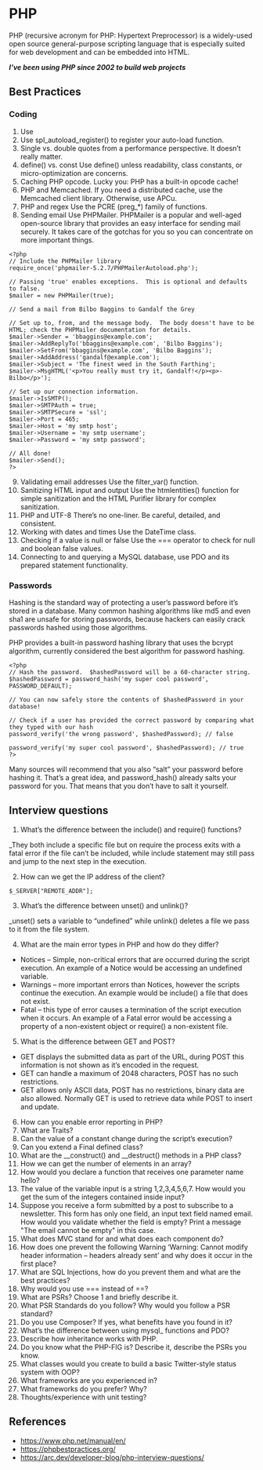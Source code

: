 # PHP

PHP (recursive acronym for PHP: Hypertext Preprocessor) is a widely-used open source general-purpose scripting language that is especially suited for web development and can be embedded into HTML.

***I've been using PHP since 2002 to build web projects***

## Best Practices

### Coding

1. Use <?php ?>
2. Use spl_autoload_register() to register your auto-load function.
3. Single vs. double quotes from a performance perspective. It doesn’t really matter.
4. define() vs. const Use define() unless readability, class constants, or micro-optimization are concerns.
5. Caching PHP opcode. Lucky you: PHP has a built-in opcode cache!
6. PHP and Memcached. If you need a distributed cache, use the Memcached client library. Otherwise, use APCu.
7. PHP and regex Use the PCRE (preg_*) family of functions.
8. Sending email Use PHPMailer. PHPMailer is a popular and well-aged open-source library that provides an easy interface for sending mail securely. It takes care of the gotchas for you so you can concentrate on more important things.

```
<?php
// Include the PHPMailer library
require_once('phpmailer-5.2.7/PHPMailerAutoload.php');
 
// Passing 'true' enables exceptions.  This is optional and defaults to false.
$mailer = new PHPMailer(true);
 
// Send a mail from Bilbo Baggins to Gandalf the Grey
 
// Set up to, from, and the message body.  The body doesn't have to be HTML; check the PHPMailer documentation for details.
$mailer->Sender = 'bbaggins@example.com';
$mailer->AddReplyTo('bbaggins@example.com', 'Bilbo Baggins');
$mailer->SetFrom('bbaggins@example.com', 'Bilbo Baggins');
$mailer->AddAddress('gandalf@example.com');
$mailer->Subject = 'The finest weed in the South Farthing';
$mailer->MsgHTML('<p>You really must try it, Gandalf!</p><p>-Bilbo</p>');
 
// Set up our connection information.
$mailer->IsSMTP();
$mailer->SMTPAuth = true;
$mailer->SMTPSecure = 'ssl';
$mailer->Port = 465;
$mailer->Host = 'my smtp host';
$mailer->Username = 'my smtp username';
$mailer->Password = 'my smtp password';
 
// All done!
$mailer->Send();
?>
```

9. Validating email addresses Use the filter_var() function.
10. Sanitizing HTML input and output Use the htmlentities() function for simple sanitization and the HTML Purifier library for complex sanitization.
11. PHP and UTF-8 There’s no one-liner. Be careful, detailed, and consistent.
12. Working with dates and times Use the DateTime class.
13. Checking if a value is null or false Use the === operator to check for null and boolean false values.
14. Connecting to and querying a MySQL database, use PDO and its prepared statement functionality.

### Passwords

Hashing is the standard way of protecting a user’s password before it’s stored in a database. Many common hashing algorithms like md5 and even sha1 are unsafe for storing passwords, because hackers can easily crack passwords hashed using those algorithms.

PHP provides a built-in password hashing library that uses the bcrypt algorithm, currently considered the best algorithm for password hashing.

```
<?php
// Hash the password.  $hashedPassword will be a 60-character string.
$hashedPassword = password_hash('my super cool password', PASSWORD_DEFAULT);
 
// You can now safely store the contents of $hashedPassword in your database!
 
// Check if a user has provided the correct password by comparing what they typed with our hash
password_verify('the wrong password', $hashedPassword); // false
 
password_verify('my super cool password', $hashedPassword); // true
?>
```

Many sources will recommend that you also “salt” your password before hashing it. That’s a great idea, and password_hash() already salts your password for you. That means that you don’t have to salt it yourself.

## Interview questions

1. What’s the difference between the include() and require() functions?

_They both include a specific file but on require the process exits with a fatal error if the file can’t be included, while include statement may still pass and jump to the next step in the execution.

2. How can we get the IP address of the client?

```
$_SERVER["REMOTE_ADDR"];
```

3. What’s the difference between unset() and unlink()?

_unset() sets a variable to “undefined” while unlink() deletes a file we pass to it from the file system.

4. What are the main error types in PHP and how do they differ?

- Notices – Simple, non-critical errors that are occurred during the script execution. An example of a Notice would be accessing an undefined variable.
- Warnings – more important errors than Notices, however the scripts continue the execution. An example would be include() a file that does not exist.
- Fatal – this type of error causes a termination of the script execution when it occurs. An example of a Fatal error would be accessing a property of a non-existent object or require() a non-existent file.

5. What is the difference between GET and POST?

- GET displays the submitted data as part of the URL, during POST this information is not shown as it’s encoded in the request.
- GET can handle a maximum of 2048 characters, POST has no such restrictions.
- GET allows only ASCII data, POST has no restrictions, binary data are also allowed.
Normally GET is used to retrieve data while POST to insert and update.

6. How can you enable error reporting in PHP?
7. What are Traits?
8. Can the value of a constant change during the script’s execution?
9. Can you extend a Final defined class?
10. What are the __construct() and __destruct() methods in a PHP class?
11. How we can get the number of elements in an array?
12. How would you declare a function that receives one parameter name hello?
13. The value of the variable input is a string 1,2,3,4,5,6,7. How would you get the sum of the integers contained inside input?
14. Suppose you receive a form submitted by a post to subscribe to a newsletter. This form has only one field, an input text field named email. How would you validate whether the field is empty? Print a message "The email cannot be empty" in this case.
15. What does MVC stand for and what does each component do?
16. How does one prevent the following Warning ‘Warning: Cannot modify header information – headers already sent’ and why does it occur in the first place?
17. What are SQL Injections, how do you prevent them and what are the best practices?
18. Why would you use === instead of ==?
19. What are PSRs? Choose 1 and briefly describe it.
20. What PSR Standards do you follow? Why would you follow a PSR standard?
21. Do you use Composer? If yes, what benefits have you found in it?
22. What’s the difference between using mysql_ functions and PDO?
23. Describe how inheritance works with PHP.
24. Do you know what the PHP-FIG is? Describe it, describe the PSRs you know.
25. What classes would you create to build a basic Twitter-style status system with OOP?
26. What frameworks are you experienced in?
27. What frameworks do you prefer? Why?
28. Thoughts/experience with unit testing?

## References

- https://www.php.net/manual/en/
- https://phpbestpractices.org/
- https://arc.dev/developer-blog/php-interview-questions/
